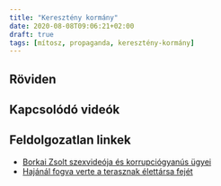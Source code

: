 ```yaml
---
title: "Keresztény kormány"
date: 2020-08-08T09:06:21+02:00
draft: true
tags: [mítosz, propaganda, keresztény-kormány]
---
```


## Röviden

## Kapcsolódó videók

## Feldolgozatlan linkek

- [Borkai Zsolt szexvideója és korrupciógyanús ügyei](https://index.hu/aktak/borkai_zsolt_szexvideo_botrany_gyor_jact_audi_foldek_korrupcio_nyomozas_rakosfalvy_zoltan/)
- [Hajánál fogva verte a terasznak élettársa fejét](https://index.hu/belfold/2013/11/04/hajanal_fogva_verte_a_terasznak_elettarsa_fejet/)

